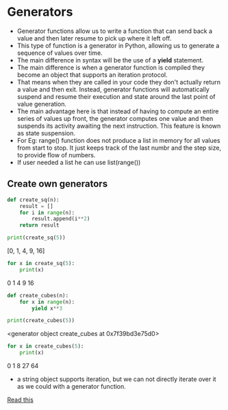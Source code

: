 # Generators
* Generator functions allow us to write a function that can send back a value and then later resume to pick up where it left off.
* This type of function is a generator in Python, allowing us to generate a sequence of values over time.
* The main difference in syntax will be the use of a **yield** statement.
* The main difference is when a generator function is compiled they become an object that supports an iteration protocol.
* That means when they are called in your code they don't actually return a value and then exit. Instead, generator functions will automatically suspend and resume their execution and state around the last point of value generation.
* The main advantage here is that instead of having to compute an entire series of values up front, the generator computes one value and then suspends its activity awaiting the next instruction. This feature is known as state suspension.
* For Eg: range() function does not produce a list in memory for all values from start to stop. It just keeps track of the last numbr and the step size, to provide flow of numbers.
* If user needed a list he can use list(range())

## Create own generators
```python
def create_sq(n):
	result = []
	for i in range(n):
		result.append(i**2)
	return result

print(create_sq(5))
```
[0, 1, 4, 9, 16]
```python
for x in create_sq(5):
	print(x)
```
0
1
4
9
16
```python
def create_cubes(n):
	for x in range(n):
		yield x**3

print(create_cubes(5))
```
<generator object create_cubes at 0x7f39bd3e75d0>
```python
for x in create_cubes(5):
	print(x)
```
0
1
8
27
64

* a string object supports iteration, but we can not directly iterate over it as we could with a generator function.

[Read this](https://github.com/Pierian-Data/Complete-Python-3-Bootcamp/blob/master/11-Python%20Generators/01-Iterators%20and%20Generators.ipynb)